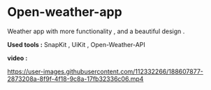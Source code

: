 # Open-weather-app

Weather app with more functionality , and a beautiful design .

__Used tools :__  SnapKit , UiKit ,  Open-Weather-API 

__video :__



https://user-images.githubusercontent.com/112332266/188607877-2873208a-8f9f-4f18-9c8a-17fb32336c06.mp4
